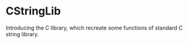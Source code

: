 # CStringLib
Introducing the C library, which recreate some functions of standard C string library.

